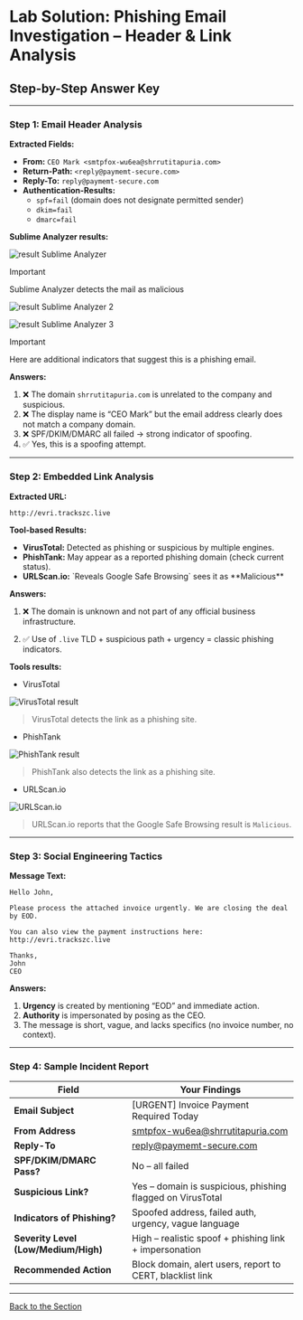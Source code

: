 #  Lab Solution: Phishing Email Investigation – Header & Link Analysis

## Step-by-Step Answer Key

---

###  Step 1: Email Header Analysis

**Extracted Fields:**

- **From:** `CEO Mark <smtpfox-wu6ea@shrrutitapuria.com>`
- **Return-Path:** `<reply@paymemt-secure.com>`
- **Reply-To:** `reply@paymemt-secure.com`
- **Authentication-Results:**
  - `spf=fail` (domain does not designate permitted sender)
  - `dkim=fail`
  - `dmarc=fail`

**Sublime Analyzer results:**

![result Sublime Analyzer](https://i.ibb.co/DHDvMnc4/image.png)

>[!IMPORTANT]
>
>Sublime Analyzer detects the mail as malicious

![result Sublime Analyzer 2](https://i.ibb.co/LD8MrHWK/image.png)

![result Sublime Analyzer 3](https://i.ibb.co/LDWtWQCQ/image.png)

>[!IMPORTANT]
>
>Here are additional indicators that suggest this is a phishing email.

**Answers:**

1. ❌ The domain `shrrutitapuria.com` is unrelated to the company and suspicious.
2. ❌ The display name is “CEO Mark” but the email address clearly does not match a company domain.
3. ❌ SPF/DKIM/DMARC all failed → strong indicator of spoofing.
4. ✅ Yes, this is a spoofing attempt.

---

###  Step 2: Embedded Link Analysis

**Extracted URL:**

```
http://evri.trackszc.live
```

**Tool-based Results:**

- **VirusTotal:** Detected as phishing or suspicious by multiple engines.
- **PhishTank:** May appear as a reported phishing domain (check current status).
- **URLScan.io:** \`Reveals Google Safe Browsing\` sees it as \*\*Malicious\*\*

**Answers:**

1. ❌ The domain is unknown and not part of any official business infrastructure.

2. ✅ Use of `.live` TLD + suspicious path + urgency = classic phishing indicators.


**Tools results:**

- VirusTotal

![VirusTotal result](https://i.ibb.co/ksGHfxqW/Screenshot-2025-07-28-190557.png)

>VirusTotal detects the link as a phishing site.

- PhishTank

![PhishTank result](https://i.ibb.co/DDtNrsZH/image.png)

>PhishTank also detects the link as a phishing site.

- URLScan.io

![URLScan.io](https://i.ibb.co/1GHtjtGn/image.png)

>URLScan.io reports that the Google Safe Browsing result is `Malicious`.



---

###  Step 3: Social Engineering Tactics

**Message Text:**

```
Hello John,

Please process the attached invoice urgently. We are closing the deal by EOD.

You can also view the payment instructions here:
http://evri.trackszc.live

Thanks,
John
CEO
```

**Answers:**

1. **Urgency** is created by mentioning “EOD” and immediate action.
2. **Authority** is impersonated by posing as the CEO.
3. The message is short, vague, and lacks specifics (no invoice number, no context).


---

### Step 4: Sample Incident Report

| Field                                | Your Findings                                                                |
| ------------------------------------ | ---------------------------------------------------------------------------- |
| **Email Subject**                    | [URGENT] Invoice Payment Required Today                                      |
| **From Address**                     | [smtpfox-wu6ea@shrrutitapuria.com](mailto\:smtpfox-wu6ea@shrrutitapuria.com) |
| **Reply-To**                         | [reply@paymemt-secure.com](mailto\:reply@paymemt-secure.com)                 |
| **SPF/DKIM/DMARC Pass?**             | No – all failed                                                              |
| **Suspicious Link?**                 | Yes – domain is suspicious, phishing flagged on VirusTotal                   |
| **Indicators of Phishing?**          | Spoofed address, failed auth, urgency,  vague language                       |
| **Severity Level (Low/Medium/High)** | High – realistic spoof + phishing link + impersonation                       |
| **Recommended Action**               | Block domain, alert users, report to CERT, blacklist link                    |

---
[Back to the Section](/courseFiles/Section_08-emailFundamentals/emailFundamentals.md)
